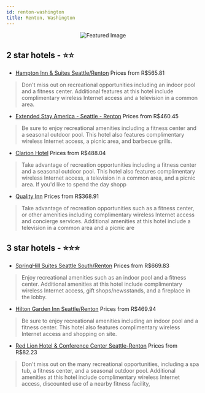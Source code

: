 ```yaml
---
id: renton-washington
title: Renton, Washington
---
```


<center><img src="https://i.travelapi.com/hotels/19000000/18570000/18567300/18567231/01ca74db_z.jpg" alt="Featured Image" /></center>


##  2 star hotels - ⭐️⭐️

-    [Hampton Inn & Suites Seattle/Renton](https://us.hurb.com/hotels/renton/hampton-inn-suites-seattle-renton-JNP-JP02709N?cmp=18055) Prices from R$565.81
   > Don't miss out on recreational opportunities including an indoor pool and a fitness center. Additional features at this hotel include complimentary wireless Internet access and a television in a common area.
-    [Extended Stay America - Seattle - Renton](https://us.hurb.com/hotels/renton/extended-stay-america-seattle-renton-JNP-JP190903?cmp=18055) Prices from R$460.45
   > Be sure to enjoy recreational amenities including a fitness center and a seasonal outdoor pool. This hotel also features complimentary wireless Internet access, a picnic area, and barbecue grills.
-    [Clarion Hotel](https://us.hurb.com/hotels/renton/clarion-hotel-JNP-JP249876?cmp=18055) Prices from R$488.04
   > Take advantage of recreation opportunities including a fitness center and a seasonal outdoor pool. This hotel also features complimentary wireless Internet access, a television in a common area, and a picnic area. If you'd like to spend the day shopp
-    [Quality Inn](https://us.hurb.com/hotels/renton/quality-inn-JNP-JP041990?cmp=18055) Prices from R$368.91
   > Take advantage of recreation opportunities such as a fitness center, or other amenities including complimentary wireless Internet access and concierge services. Additional amenities at this hotel include a television in a common area and a picnic are

##  3 star hotels - ⭐️⭐️⭐️

-    [SpringHill Suites Seattle South/Renton](https://us.hurb.com/hotels/renton/springhill-suites-seattle-south-renton-JNP-JP187992?cmp=18055) Prices from R$669.83
   > Enjoy recreational amenities such as an indoor pool and a fitness center. Additional amenities at this hotel include complimentary wireless Internet access, gift shops/newsstands, and a fireplace in the lobby.
-    [Hilton Garden Inn Seattle/Renton](https://us.hurb.com/hotels/renton/hilton-garden-inn-seattle-renton-JNP-JP053717?cmp=18055) Prices from R$469.94
   > Be sure to enjoy recreational amenities including an indoor pool and a fitness center. This hotel also features complimentary wireless Internet access and shopping on site.
-    [Red Lion Hotel & Conference Center Seattle-Renton](https://us.hurb.com/hotels/renton/red-lion-hotel-conference-center-seattle-renton-JNP-JP972476?cmp=18055) Prices from R$82.23
   > Don't miss out on the many recreational opportunities, including a spa tub, a fitness center, and a seasonal outdoor pool. Additional amenities at this hotel include complimentary wireless Internet access, discounted use of a nearby fitness facility,
